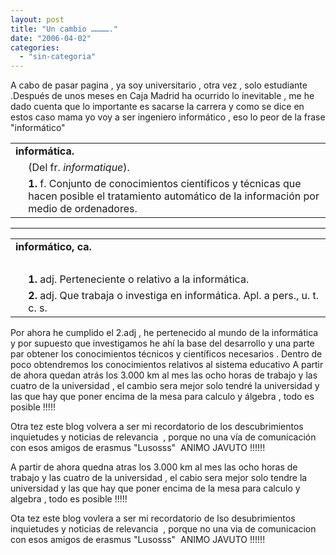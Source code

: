 ```yaml
---
layout: post
title: "Un cambio …………."
date: "2006-04-02"
categories: 
  - "sin-categoria"
---
```


A cabo de pasar pagina , ya soy universitario , otra vez , solo estudiante .Después de unos meses en Caja Madrid ha ocurrido lo inevitable , me he dado cuenta que lo importante es sacarse la carrera y como se dice en estos caso mama yo voy a ser ingeniero informático , eso lo peor de la frase "informático"

<table border="0" cellpadding="3" cellspacing="3" width="100%"><tbody><tr><td colspan="3"><b>informática</b><b>.</b></td></tr><tr><td>&nbsp;</td><td>(Del <a title="francés o francesa">fr.</a> <i>informatique</i>).</td></tr><tr><td width="2%">&nbsp;</td><td><a name="0_1"></a><b>1.</b> <a class="eAbrv" title="nombre femenino">f.</a> Conjunto de conocimientos científicos y técnicas que hacen posible el tratamiento automático de la información por medio de ordenadores.</td></tr></tbody></table>

* * *

<table border="0" cellpadding="3" cellspacing="3" width="100%"><tbody><tr><td colspan="3"><b>informático</b><b>, ca</b><b>.</b></td></tr><tr><td>&nbsp;</td><td>&nbsp;</td></tr><tr><td width="2%">&nbsp;</td><td><a name="0_1"></a><b>1.</b> <a class="eAbrv" title="adjetivo">adj.</a> Perteneciente o relativo a la informática.</td></tr><tr><td width="2%">&nbsp;</td><td><a name="0_2"></a><b>2.</b> <a class="eAbrvNoEdit" title="adjetivo">adj.</a> Que trabaja o investiga en informática. Apl. a pers., <a class="eAbrv" title="usado también como sustantivo">u. t. c. s.</a></td></tr></tbody></table>

Por ahora he cumplido el 2.adj , he pertenecido al mundo de la informática   y por supuesto que investigamos he ahí la base del desarrollo y una parte par obtener los conocimientos técnicos y científicos necesarios . Dentro de poco obtendremos los conocimientos relativos al sistema educativo A partir de ahora quedan atrás los 3.000 km al mes las ocho horas de trabajo y las cuatro de la universidad , el cambio sera mejor solo tendré la universidad y las que hay que poner encima de la mesa para calculo y álgebra , todo es posible !!!!! 

Otra tez este blog volvera a ser mi recordatorio de los descubrimientos inquietudes y noticias de relevancia  , porque no una vía de comunicación con esos amigos de erasmus "Lusosss"  ANIMO JAVUTO !!!!!!

  
A partir de ahora quedna atras los 3.000 km al mes las ocho horas de trabajo y las cuatro de la universidad , el cabio sera mejor solo tendre la universidad y las que hay que poner encima de la mesa para calculo y algebra , todo es posible !!!!! 

Ota tez este blog vovlera a ser mi recordatorio de lso desubrimientos inquietudes y noticias de relevancia  , porque no una via de comunicacion con esos amigos de erasmus "Lusosss"  ANIMO JAVUTO !!!!!!

